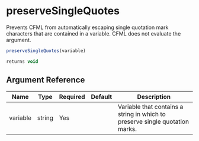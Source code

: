 # preserveSingleQuotes

Prevents CFML from automatically escaping single quotation mark characters that are contained in a variable. CFML does not evaluate the argument.

```javascript
preserveSingleQuotes(variable)
```

```javascript
returns void
```

## Argument Reference

| Name | Type | Required | Default | Description |
| --- | --- | --- | --- | --- |
| variable | string | Yes |  | Variable that contains a string in which to preserve single quotation marks. |
